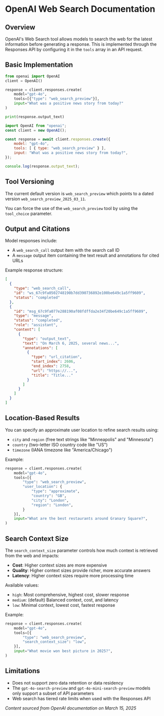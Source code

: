 # OpenAI Web Search Documentation

## Overview

OpenAI's Web Search tool allows models to search the web for the latest information before generating a response. This is implemented through the Responses API by configuring it in the `tools` array in an API request.

## Basic Implementation

```python
from openai import OpenAI
client = OpenAI()

response = client.responses.create(
    model="gpt-4o",
    tools=[{"type": "web_search_preview"}],
    input="What was a positive news story from today?"
)

print(response.output_text)
```

```javascript
import OpenAI from "openai";
const client = new OpenAI();

const response = await client.responses.create({
    model: "gpt-4o",
    tools: [ { type: "web_search_preview" } ],
    input: "What was a positive news story from today?",
});

console.log(response.output_text);
```

## Tool Versioning

The current default version is `web_search_preview` which points to a dated version `web_search_preview_2025_03_11`.

You can force the use of the `web_search_preview` tool by using the `tool_choice` parameter.

## Output and Citations

Model responses include:
- A `web_search_call` output item with the search call ID
- A `message` output item containing the text result and annotations for cited URLs

Example response structure:
```json
[
  {
    "type": "web_search_call",
    "id": "ws_67c9fa0502748190b7dd390736892e100be649c1a5ff9609",
    "status": "completed"
  },
  {
    "id": "msg_67c9fa077e288190af08fdffda2e34f20be649c1a5ff9609",
    "type": "message",
    "status": "completed",
    "role": "assistant",
    "content": [
      {
        "type": "output_text",
        "text": "On March 6, 2025, several news...",
        "annotations": [
          {
            "type": "url_citation",
            "start_index": 2606,
            "end_index": 2758,
            "url": "https://...",
            "title": "Title..."
          }
        ]
      }
    ]
  }
]
```

## Location-Based Results

You can specify an approximate user location to refine search results using:
- `city` and `region` (free text strings like "Minneapolis" and "Minnesota")
- `country` (two-letter ISO country code like "US")
- `timezone` (IANA timezone like "America/Chicago")

Example:
```python
response = client.responses.create(
    model="gpt-4o",
    tools=[{
        "type": "web_search_preview",
        "user_location": {
            "type": "approximate",
            "country": "GB",
            "city": "London",
            "region": "London",
        }
    }],
    input="What are the best restaurants around Granary Square?",
)
```

## Search Context Size

The `search_context_size` parameter controls how much context is retrieved from the web and impacts:
- **Cost**: Higher context sizes are more expensive
- **Quality**: Higher context sizes provide richer, more accurate answers
- **Latency**: Higher context sizes require more processing time

Available values:
- `high`: Most comprehensive, highest cost, slower response
- `medium`: (default) Balanced context, cost, and latency
- `low`: Minimal context, lowest cost, fastest response

Example:
```python
response = client.responses.create(
    model="gpt-4o",
    tools=[{
        "type": "web_search_preview",
        "search_context_size": "low",
    }],
    input="What movie won best picture in 2025?",
)
```

## Limitations

- Does not support zero data retention or data residency
- The `gpt-4o-search-preview` and `gpt-4o-mini-search-preview` models only support a subset of API parameters
- Web search has tiered rate limits when used with the Responses API

*Content sourced from OpenAI documentation on March 15, 2025*